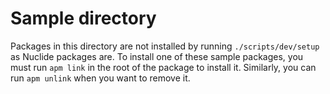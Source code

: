 # Sample directory

Packages in this directory are not installed by running
`./scripts/dev/setup` as Nuclide packages are. To install one
of these sample packages, you must run `apm link` in the root of the
package to install it. Similarly, you can run `apm unlink` when you want to remove it.
